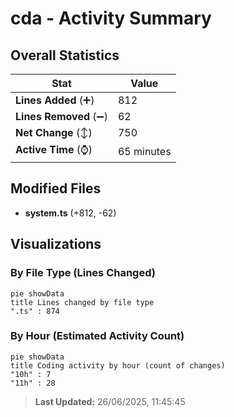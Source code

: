 # cda - Activity Summary 

## Overall Statistics

| Stat                   | Value                                                             |
| ---------------------- | ----------------------------------------------------------------- |
| **Lines Added** (➕)   | 812                                          |
| **Lines Removed** (➖) | 62                                        |
| **Net Change** (↕)    | 750                |
| **Active Time** (⌚)   | 65 minutes |


## Modified Files
- **system.ts** (+812, -62)

## Visualizations

### By File Type (Lines Changed)

```mermaid
pie showData
title Lines changed by file type
".ts" : 874
```

### By Hour (Estimated Activity Count)

```mermaid
pie showData
title Coding activity by hour (count of changes)
"10h" : 7
"11h" : 28
```


> **Last Updated:** 26/06/2025, 11:45:45